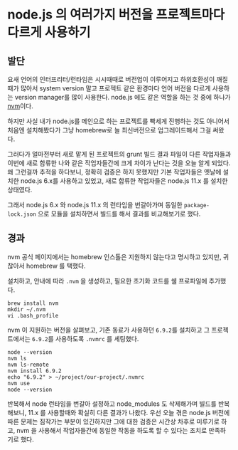 
# node.js 의 여러가지 버전을 프로젝트마다 다르게 사용하기

## 발단

요새 언어의 인터프리터/런타임은 시시때때로 버전업이 이루어지고 하위호환성이 깨질때가 많아서 system version 말고 프로젝트 같은 환경마다 언어 버전을 다르게 사용하는 version manager를 많이 사용한다. node.js 에도 같은 역할을 하는 것 중에 하나가 [nvm](https://github.com/creationix/nvm)이다.

하지만 사실 내가 node.js를 메인으로 하는 프로젝트를 빡세게 진행하는 것도 아니어서 처음엔 설치해봤다가 그냥 homebrew로 늘 최신버전으로 업그레이드해서 그걸 써왔다.

그러다가 얼마전부터 새로 맡게 된 프로젝트의 grunt 빌드 결과 파일이 다른 작업자들과 이번에 새로 합류한 나와 같은 작업자들간에 크게 차이가 난다는 것을 오늘 알게 되었다. 왜 그런걸까 추적을 하다보니, 정확히 검증은 하지 못했지만 기본 작업자들은 옛날에 설치한 node.js 6.x를 사용하고 있었고, 새로 합류한 작업자들은 node.js 11.x 를 설치한 상태였다.

그래서 node.js 6.x 와 node.js 11.x 의 런타임을 번갈아가며 동일한 `package-lock.json` 으로 모듈을 설치하면서 빌드를 해서 결과를 비교해보기로 했다.

## 경과

nvm 공식 페이지에서는 homebrew 인스톨은 지원하지 않는다고 명시하고 있지만, 귀찮아서 homebrew 를 택했다.

설치하고, 안내에 따라 `.nvm` 을 생성하고, 필요한 초기화 코드를 쉘 프로파일에 추가했다.

```
brew install nvm
mkdir ~/.nvm
vi .bash_profile
```

nvm 이 지원하는 버전을 살펴보고, 기존 동료가 사용하던 `6.9.2`를 설치하고 그 프로젝트에서는 `6.9.2`를 사용하도록 `.nvmrc` 를 세팅했다.

```
node --version
nvm ls
nvm ls-remote
nvm install 6.9.2
echo "6.9.2" > ~/project/our-project/.nvmrc
nvm use
node --version
```

반복해서 node 런타임을 번갈아 설정하고 node_modules 도 삭제해가며 빌드를 반복해보니, 11.x 를 사용할때와 확실히 다른 결과가 나왔다. 우선 오늘 겪은 node.js 버전에 따른 문제는 짐작가는 부분이 있긴하지만 그에 대한 검증은 시간상 차후로 미루기로 하고, nvm 을 사용해서 작업자들간에 동일한 작동을 하도록 할 수 있다는 조치로 만족하기로 했다.
